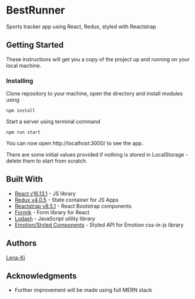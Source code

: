 # BestRunner
Sports tracker app using React, Redux, styled with Reactstrap

## Getting Started

These instructions will get you a copy of the project up and running on your local machine.

### Installing

Clone repository to your machine, open the directory and install modules using

```
npm install
```

Start a server using terminal command

```
npm run start
```

You can now open http://localhost:3000/ to see the app. 

There are some initial values provided if nothing is stored in LocalStorage - delete them to start from scratch.

## Built With

* [React v16.13.1](https://reactjs.org/) - JS library
* [Redux v4.0.5](https://redux.js.org/) - State container for JS Apps
* [Reactstrap v8.5.1](https://reactstrap.github.io/) - React Bootstrap components
* [Formik](https://formik.org/) - Form library for React
* [Lodash](https://lodash.com/) - JavaScript utility library
* [Emotion/Styled Components](https://emotion.sh/docs/styled) - Styled API for Emotion css-in-js library

## Authors

[Lena-Ki](https://github.com/Lena-Ki)

## Acknowledgments

* Further improvement will be made using full MERN stack
